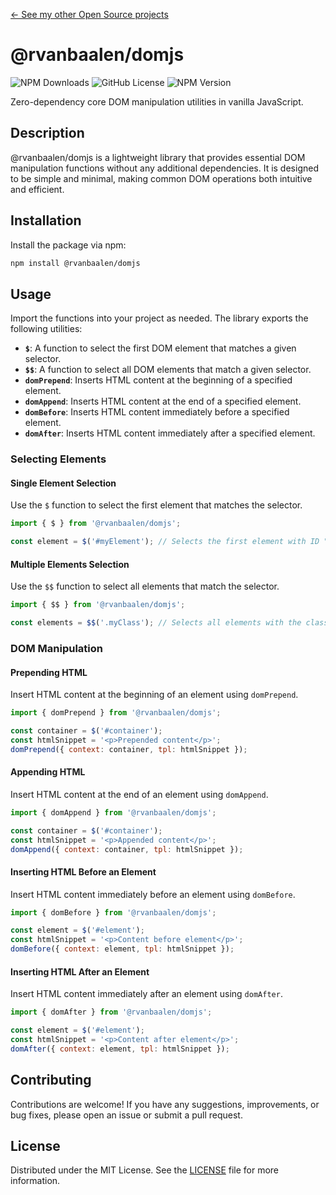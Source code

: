 [&larr; See my other Open Source projects](https://robinvanbaalen.nl)

# @rvanbaalen/domjs
![NPM Downloads](https://img.shields.io/npm/d18m/%40rvanbaalen%2Fdomjs)
![GitHub License](https://img.shields.io/github/license/rvanbaalen/domjs)
![NPM Version](https://img.shields.io/npm/v/%40rvanbaalen%2Fdomjs)

Zero-dependency core DOM manipulation utilities in vanilla JavaScript.

## Description

@rvanbaalen/domjs is a lightweight library that provides essential DOM manipulation functions without any additional dependencies. It is designed to be simple and minimal, making common DOM operations both intuitive and efficient.

## Installation

Install the package via npm:

```bash
npm install @rvanbaalen/domjs
```

## Usage

Import the functions into your project as needed. The library exports the following utilities:

- **`$`**: A function to select the first DOM element that matches a given selector.
- **`$$`**: A function to select all DOM elements that match a given selector.
- **`domPrepend`**: Inserts HTML content at the beginning of a specified element.
- **`domAppend`**: Inserts HTML content at the end of a specified element.
- **`domBefore`**: Inserts HTML content immediately before a specified element.
- **`domAfter`**: Inserts HTML content immediately after a specified element.

### Selecting Elements

#### Single Element Selection

Use the `$` function to select the first element that matches the selector.

```javascript
import { $ } from '@rvanbaalen/domjs';

const element = $('#myElement'); // Selects the first element with ID "myElement"
```

#### Multiple Elements Selection

Use the `$$` function to select all elements that match the selector.

```javascript
import { $$ } from '@rvanbaalen/domjs';

const elements = $$('.myClass'); // Selects all elements with the class "myClass"
```

### DOM Manipulation

#### Prepending HTML

Insert HTML content at the beginning of an element using `domPrepend`.

```javascript
import { domPrepend } from '@rvanbaalen/domjs';

const container = $('#container');
const htmlSnippet = '<p>Prepended content</p>';
domPrepend({ context: container, tpl: htmlSnippet });
```

#### Appending HTML

Insert HTML content at the end of an element using `domAppend`.

```javascript
import { domAppend } from '@rvanbaalen/domjs';

const container = $('#container');
const htmlSnippet = '<p>Appended content</p>';
domAppend({ context: container, tpl: htmlSnippet });
```

#### Inserting HTML Before an Element

Insert HTML content immediately before an element using `domBefore`.

```javascript
import { domBefore } from '@rvanbaalen/domjs';

const element = $('#element');
const htmlSnippet = '<p>Content before element</p>';
domBefore({ context: element, tpl: htmlSnippet });
```

#### Inserting HTML After an Element

Insert HTML content immediately after an element using `domAfter`.

```javascript
import { domAfter } from '@rvanbaalen/domjs';

const element = $('#element');
const htmlSnippet = '<p>Content after element</p>';
domAfter({ context: element, tpl: htmlSnippet });
```

## Contributing

Contributions are welcome! If you have any suggestions, improvements, or bug fixes, please open an issue or submit a pull request.

## License

Distributed under the MIT License. See the [LICENSE](LICENSE) file for more information.
